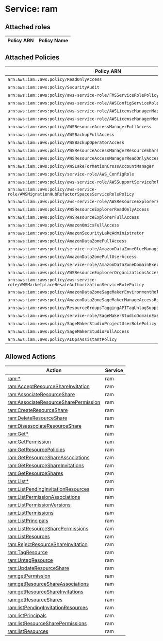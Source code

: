 # Service: ram

## Attached roles

| Policy ARN | Policy Name |
|------------|-------------|
## Attached Policies

| Policy ARN | Policy Name |
|------------|-------------|
| `arn:aws:iam::aws:policy/ReadOnlyAccess` | [ReadOnlyAccess](../policies.md#readonlyaccess) |
| `arn:aws:iam::aws:policy/SecurityAudit` | [SecurityAudit](../policies.md#securityaudit) |
| `arn:aws:iam::aws:policy/aws-service-role/FMSServiceRolePolicy` | [FMSServiceRolePolicy](../policies.md#fmsservicerolepolicy) |
| `arn:aws:iam::aws:policy/aws-service-role/AWSConfigServiceRolePolicy` | [AWSConfigServiceRolePolicy](../policies.md#awsconfigservicerolepolicy) |
| `arn:aws:iam::aws:policy/aws-service-role/AWSLicenseManagerMasterAccountRolePolicy` | [AWSLicenseManagerMasterAccountRolePolicy](../policies.md#awslicensemanagermasteraccountrolepolicy) |
| `arn:aws:iam::aws:policy/aws-service-role/AWSLicenseManagerMemberAccountRolePolicy` | [AWSLicenseManagerMemberAccountRolePolicy](../policies.md#awslicensemanagermemberaccountrolepolicy) |
| `arn:aws:iam::aws:policy/AWSResourceAccessManagerFullAccess` | [AWSResourceAccessManagerFullAccess](../policies.md#awsresourceaccessmanagerfullaccess) |
| `arn:aws:iam::aws:policy/AWSBackupFullAccess` | [AWSBackupFullAccess](../policies.md#awsbackupfullaccess) |
| `arn:aws:iam::aws:policy/AWSBackupOperatorAccess` | [AWSBackupOperatorAccess](../policies.md#awsbackupoperatoraccess) |
| `arn:aws:iam::aws:policy/AWSResourceAccessManagerResourceShareParticipantAccess` | [AWSResourceAccessManagerResourceShareParticipantAccess](../policies.md#awsresourceaccessmanagerresourceshareparticipantaccess) |
| `arn:aws:iam::aws:policy/AWSResourceAccessManagerReadOnlyAccess` | [AWSResourceAccessManagerReadOnlyAccess](../policies.md#awsresourceaccessmanagerreadonlyaccess) |
| `arn:aws:iam::aws:policy/AWSLakeFormationCrossAccountManager` | [AWSLakeFormationCrossAccountManager](../policies.md#awslakeformationcrossaccountmanager) |
| `arn:aws:iam::aws:policy/service-role/AWS_ConfigRole` | [AWS_ConfigRole](../policies.md#aws_configrole) |
| `arn:aws:iam::aws:policy/aws-service-role/AWSSupportServiceRolePolicy` | [AWSSupportServiceRolePolicy](../policies.md#awssupportservicerolepolicy) |
| `arn:aws:iam::aws:policy/aws-service-role/AWSMigrationHubRefactorSpacesServiceRolePolicy` | [AWSMigrationHubRefactorSpacesServiceRolePolicy](../policies.md#awsmigrationhubrefactorspacesservicerolepolicy) |
| `arn:aws:iam::aws:policy/aws-service-role/AWSResourceExplorerServiceRolePolicy` | [AWSResourceExplorerServiceRolePolicy](../policies.md#awsresourceexplorerservicerolepolicy) |
| `arn:aws:iam::aws:policy/AWSResourceExplorerReadOnlyAccess` | [AWSResourceExplorerReadOnlyAccess](../policies.md#awsresourceexplorerreadonlyaccess) |
| `arn:aws:iam::aws:policy/AWSResourceExplorerFullAccess` | [AWSResourceExplorerFullAccess](../policies.md#awsresourceexplorerfullaccess) |
| `arn:aws:iam::aws:policy/AmazonOmicsFullAccess` | [AmazonOmicsFullAccess](../policies.md#amazonomicsfullaccess) |
| `arn:aws:iam::aws:policy/AmazonSecurityLakeAdministrator` | [AmazonSecurityLakeAdministrator](../policies.md#amazonsecuritylakeadministrator) |
| `arn:aws:iam::aws:policy/AmazonDataZoneFullAccess` | [AmazonDataZoneFullAccess](../policies.md#amazondatazonefullaccess) |
| `arn:aws:iam::aws:policy/service-role/AmazonDataZoneGlueManageAccessRolePolicy` | [AmazonDataZoneGlueManageAccessRolePolicy](../policies.md#amazondatazonegluemanageaccessrolepolicy) |
| `arn:aws:iam::aws:policy/AmazonDataZoneFullUserAccess` | [AmazonDataZoneFullUserAccess](../policies.md#amazondatazonefulluseraccess) |
| `arn:aws:iam::aws:policy/service-role/AmazonDataZoneDomainExecutionRolePolicy` | [AmazonDataZoneDomainExecutionRolePolicy](../policies.md#amazondatazonedomainexecutionrolepolicy) |
| `arn:aws:iam::aws:policy/AWSResourceExplorerOrganizationsAccess` | [AWSResourceExplorerOrganizationsAccess](../policies.md#awsresourceexplorerorganizationsaccess) |
| `arn:aws:iam::aws:policy/aws-service-role/AWSMarketplaceResaleAuthorizationServiceRolePolicy` | [AWSMarketplaceResaleAuthorizationServiceRolePolicy](../policies.md#awsmarketplaceresaleauthorizationservicerolepolicy) |
| `arn:aws:iam::aws:policy/AmazonDataZoneSageMakerEnvironmentRolePermissionsBoundary` | [AmazonDataZoneSageMakerEnvironmentRolePermissionsBoundary](../policies.md#amazondatazonesagemakerenvironmentrolepermissionsboundary) |
| `arn:aws:iam::aws:policy/AmazonDataZoneSageMakerManageAccessRolePolicy` | [AmazonDataZoneSageMakerManageAccessRolePolicy](../policies.md#amazondatazonesagemakermanageaccessrolepolicy) |
| `arn:aws:iam::aws:policy/ResourceGroupsTaggingAPITagUntagSupportedResources` | [ResourceGroupsTaggingAPITagUntagSupportedResources](../policies.md#resourcegroupstaggingapitaguntagsupportedresources) |
| `arn:aws:iam::aws:policy/service-role/SageMakerStudioDomainExecutionRolePolicy` | [SageMakerStudioDomainExecutionRolePolicy](../policies.md#sagemakerstudiodomainexecutionrolepolicy) |
| `arn:aws:iam::aws:policy/SageMakerStudioProjectUserRolePolicy` | [SageMakerStudioProjectUserRolePolicy](../policies.md#sagemakerstudioprojectuserrolepolicy) |
| `arn:aws:iam::aws:policy/SageMakerStudioFullAccess` | [SageMakerStudioFullAccess](../policies.md#sagemakerstudiofullaccess) |
| `arn:aws:iam::aws:policy/AIOpsAssistantPolicy` | [AIOpsAssistantPolicy](../policies.md#aiopsassistantpolicy) |

## Allowed Actions

| Action | Service |
|--------|---------|
| [ram:*](../actions.md#ram:all) | ram |
| [ram:AcceptResourceShareInvitation](../actions.md#ram:acceptresourceshareinvitation) | ram |
| [ram:AssociateResourceShare](../actions.md#ram:associateresourceshare) | ram |
| [ram:AssociateResourceSharePermission](../actions.md#ram:associateresourcesharepermission) | ram |
| [ram:CreateResourceShare](../actions.md#ram:createresourceshare) | ram |
| [ram:DeleteResourceShare](../actions.md#ram:deleteresourceshare) | ram |
| [ram:DisassociateResourceShare](../actions.md#ram:disassociateresourceshare) | ram |
| [ram:Get*](../actions.md#ram:getall) | ram |
| [ram:GetPermission](../actions.md#ram:getpermission) | ram |
| [ram:GetResourcePolicies](../actions.md#ram:getresourcepolicies) | ram |
| [ram:GetResourceShareAssociations](../actions.md#ram:getresourceshareassociations) | ram |
| [ram:GetResourceShareInvitations](../actions.md#ram:getresourceshareinvitations) | ram |
| [ram:GetResourceShares](../actions.md#ram:getresourceshares) | ram |
| [ram:List*](../actions.md#ram:listall) | ram |
| [ram:ListPendingInvitationResources](../actions.md#ram:listpendinginvitationresources) | ram |
| [ram:ListPermissionAssociations](../actions.md#ram:listpermissionassociations) | ram |
| [ram:ListPermissionVersions](../actions.md#ram:listpermissionversions) | ram |
| [ram:ListPermissions](../actions.md#ram:listpermissions) | ram |
| [ram:ListPrincipals](../actions.md#ram:listprincipals) | ram |
| [ram:ListResourceSharePermissions](../actions.md#ram:listresourcesharepermissions) | ram |
| [ram:ListResources](../actions.md#ram:listresources) | ram |
| [ram:RejectResourceShareInvitation](../actions.md#ram:rejectresourceshareinvitation) | ram |
| [ram:TagResource](../actions.md#ram:tagresource) | ram |
| [ram:UntagResource](../actions.md#ram:untagresource) | ram |
| [ram:UpdateResourceShare](../actions.md#ram:updateresourceshare) | ram |
| [ram:getPermission](../actions.md#ram:getpermission) | ram |
| [ram:getResourceShareAssociations](../actions.md#ram:getresourceshareassociations) | ram |
| [ram:getResourceShareInvitations](../actions.md#ram:getresourceshareinvitations) | ram |
| [ram:getResourceShares](../actions.md#ram:getresourceshares) | ram |
| [ram:listPendingInvitationResources](../actions.md#ram:listpendinginvitationresources) | ram |
| [ram:listPrincipals](../actions.md#ram:listprincipals) | ram |
| [ram:listResourceSharePermissions](../actions.md#ram:listresourcesharepermissions) | ram |
| [ram:listResources](../actions.md#ram:listresources) | ram |